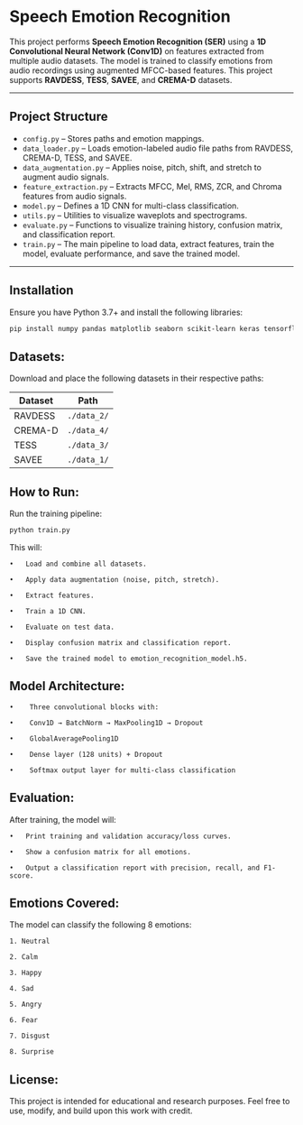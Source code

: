 # Speech Emotion Recognition

This project performs **Speech Emotion Recognition (SER)** using a **1D Convolutional Neural Network (Conv1D)** on features extracted from multiple audio datasets. The model is trained to classify emotions from audio recordings using augmented MFCC-based features. This project supports **RAVDESS**, **TESS**, **SAVEE**, and **CREMA-D** datasets.

---

## Project Structure

- `config.py` – Stores paths and emotion mappings.
- `data_loader.py` – Loads emotion-labeled audio file paths from RAVDESS, CREMA-D, TESS, and SAVEE.
- `data_augmentation.py` – Applies noise, pitch, shift, and stretch to augment audio signals.
- `feature_extraction.py` – Extracts MFCC, Mel, RMS, ZCR, and Chroma features from audio signals.
- `model.py` – Defines a 1D CNN for multi-class classification.
- `utils.py` – Utilities to visualize waveplots and spectrograms.
- `evaluate.py` – Functions to visualize training history, confusion matrix, and classification report.
- `train.py` – The main pipeline to load data, extract features, train the model, evaluate performance, and save the trained model.

---

## Installation

Ensure you have Python 3.7+ and install the following libraries:

```bash
pip install numpy pandas matplotlib seaborn scikit-learn keras tensorflow librosa
```

## Datasets:

Download and place the following datasets in their respective paths:

| Dataset  | Path                                                  |
|----------|-------------------------------------------------------|
| RAVDESS  | `./data_2/`                                           |
| CREMA-D  | `./data_4/`                                           |
| TESS     | `./data_3/`                                           |
| SAVEE    | `./data_1/`                                           |

## How to Run:

Run the training pipeline:

```bash
python train.py
```

This will:

	•	Load and combine all datasets.

	•	Apply data augmentation (noise, pitch, stretch).

	•	Extract features.

	•	Train a 1D CNN.

	•	Evaluate on test data.

	•	Display confusion matrix and classification report.

	•	Save the trained model to emotion_recognition_model.h5.


## Model Architecture:

	•	 Three convolutional blocks with:

	•	 Conv1D → BatchNorm → MaxPooling1D → Dropout

	•	 GlobalAveragePooling1D

	•	 Dense layer (128 units) + Dropout

	•	 Softmax output layer for multi-class classification

## Evaluation:

After training, the model will:

	•	Print training and validation accuracy/loss curves.

	•	Show a confusion matrix for all emotions.

	•	Output a classification report with precision, recall, and F1-score.

## Emotions Covered:

The model can classify the following 8 emotions:

	1. Neutral

	2. Calm

	3. Happy

	4. Sad

	5. Angry

	6. Fear

	7. Disgust

	8. Surprise


## License:

This project is intended for educational and research purposes. Feel free to use, modify, and build upon this work with credit.